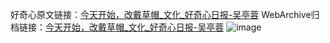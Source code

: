 好奇心原文链接：[今天开始，改戴草帽_文化_好奇心日报-吴亭蓉](https://www.qdaily.com/articles/505.html)
WebArchive归档链接：[今天开始，改戴草帽_文化_好奇心日报-吴亭蓉](http://web.archive.org/web/20170921092705/http://www.qdaily.com/articles/505.html)
![image](http://ww3.sinaimg.cn/large/007d5XDply1g3v436s3edj30u02bi4qp)